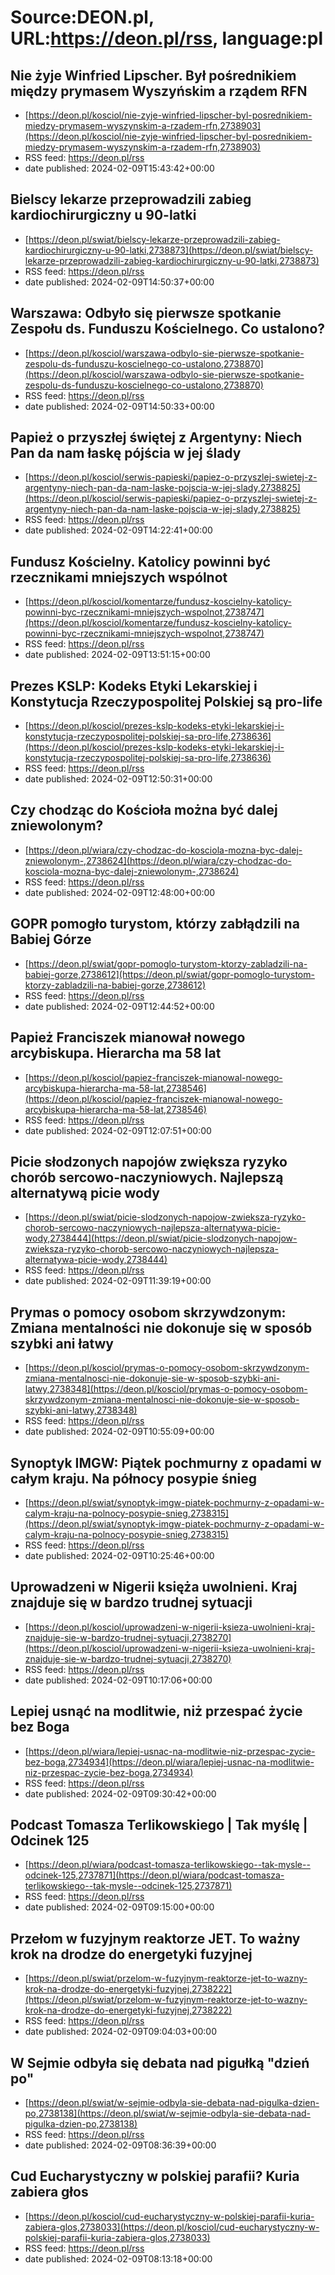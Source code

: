 # Source:DEON.pl, URL:https://deon.pl/rss, language:pl

## Nie żyje Winfried Lipscher. Był pośrednikiem między prymasem Wyszyńskim a rządem RFN
 - [https://deon.pl/kosciol/nie-zyje-winfried-lipscher-byl-posrednikiem-miedzy-prymasem-wyszynskim-a-rzadem-rfn,2738903](https://deon.pl/kosciol/nie-zyje-winfried-lipscher-byl-posrednikiem-miedzy-prymasem-wyszynskim-a-rzadem-rfn,2738903)
 - RSS feed: https://deon.pl/rss
 - date published: 2024-02-09T15:43:42+00:00



## Bielscy lekarze przeprowadzili zabieg kardiochirurgiczny u 90-latki
 - [https://deon.pl/swiat/bielscy-lekarze-przeprowadzili-zabieg-kardiochirurgiczny-u-90-latki,2738873](https://deon.pl/swiat/bielscy-lekarze-przeprowadzili-zabieg-kardiochirurgiczny-u-90-latki,2738873)
 - RSS feed: https://deon.pl/rss
 - date published: 2024-02-09T14:50:37+00:00



## Warszawa: Odbyło się pierwsze spotkanie Zespołu ds. Funduszu Kościelnego. Co ustalono?
 - [https://deon.pl/kosciol/warszawa-odbylo-sie-pierwsze-spotkanie-zespolu-ds-funduszu-koscielnego-co-ustalono,2738870](https://deon.pl/kosciol/warszawa-odbylo-sie-pierwsze-spotkanie-zespolu-ds-funduszu-koscielnego-co-ustalono,2738870)
 - RSS feed: https://deon.pl/rss
 - date published: 2024-02-09T14:50:33+00:00



## Papież o przyszłej świętej z Argentyny: Niech Pan da nam łaskę pójścia w jej ślady
 - [https://deon.pl/kosciol/serwis-papieski/papiez-o-przyszlej-swietej-z-argentyny-niech-pan-da-nam-laske-pojscia-w-jej-slady,2738825](https://deon.pl/kosciol/serwis-papieski/papiez-o-przyszlej-swietej-z-argentyny-niech-pan-da-nam-laske-pojscia-w-jej-slady,2738825)
 - RSS feed: https://deon.pl/rss
 - date published: 2024-02-09T14:22:41+00:00



## Fundusz Kościelny. Katolicy powinni być rzecznikami mniejszych wspólnot
 - [https://deon.pl/kosciol/komentarze/fundusz-koscielny-katolicy-powinni-byc-rzecznikami-mniejszych-wspolnot,2738747](https://deon.pl/kosciol/komentarze/fundusz-koscielny-katolicy-powinni-byc-rzecznikami-mniejszych-wspolnot,2738747)
 - RSS feed: https://deon.pl/rss
 - date published: 2024-02-09T13:51:15+00:00



## Prezes KSLP: Kodeks Etyki Lekarskiej i Konstytucja Rzeczypospolitej Polskiej są pro-life
 - [https://deon.pl/kosciol/prezes-kslp-kodeks-etyki-lekarskiej-i-konstytucja-rzeczypospolitej-polskiej-sa-pro-life,2738636](https://deon.pl/kosciol/prezes-kslp-kodeks-etyki-lekarskiej-i-konstytucja-rzeczypospolitej-polskiej-sa-pro-life,2738636)
 - RSS feed: https://deon.pl/rss
 - date published: 2024-02-09T12:50:31+00:00



## Czy chodząc do Kościoła można być dalej zniewolonym?
 - [https://deon.pl/wiara/czy-chodzac-do-kosciola-mozna-byc-dalej-zniewolonym-,2738624](https://deon.pl/wiara/czy-chodzac-do-kosciola-mozna-byc-dalej-zniewolonym-,2738624)
 - RSS feed: https://deon.pl/rss
 - date published: 2024-02-09T12:48:00+00:00



## GOPR pomogło turystom, którzy zabłądzili na Babiej Górze
 - [https://deon.pl/swiat/gopr-pomoglo-turystom-ktorzy-zabladzili-na-babiej-gorze,2738612](https://deon.pl/swiat/gopr-pomoglo-turystom-ktorzy-zabladzili-na-babiej-gorze,2738612)
 - RSS feed: https://deon.pl/rss
 - date published: 2024-02-09T12:44:52+00:00



## Papież Franciszek mianował nowego arcybiskupa. Hierarcha ma 58 lat
 - [https://deon.pl/kosciol/papiez-franciszek-mianowal-nowego-arcybiskupa-hierarcha-ma-58-lat,2738546](https://deon.pl/kosciol/papiez-franciszek-mianowal-nowego-arcybiskupa-hierarcha-ma-58-lat,2738546)
 - RSS feed: https://deon.pl/rss
 - date published: 2024-02-09T12:07:51+00:00



## Picie słodzonych napojów zwiększa ryzyko chorób sercowo-naczyniowych. Najlepszą alternatywą picie wody
 - [https://deon.pl/swiat/picie-slodzonych-napojow-zwieksza-ryzyko-chorob-sercowo-naczyniowych-najlepsza-alternatywa-picie-wody,2738444](https://deon.pl/swiat/picie-slodzonych-napojow-zwieksza-ryzyko-chorob-sercowo-naczyniowych-najlepsza-alternatywa-picie-wody,2738444)
 - RSS feed: https://deon.pl/rss
 - date published: 2024-02-09T11:39:19+00:00



## Prymas o pomocy osobom skrzywdzonym: Zmiana mentalności nie dokonuje się w sposób szybki ani łatwy
 - [https://deon.pl/kosciol/prymas-o-pomocy-osobom-skrzywdzonym-zmiana-mentalnosci-nie-dokonuje-sie-w-sposob-szybki-ani-latwy,2738348](https://deon.pl/kosciol/prymas-o-pomocy-osobom-skrzywdzonym-zmiana-mentalnosci-nie-dokonuje-sie-w-sposob-szybki-ani-latwy,2738348)
 - RSS feed: https://deon.pl/rss
 - date published: 2024-02-09T10:55:09+00:00



## Synoptyk IMGW: Piątek pochmurny z opadami w całym kraju. Na północy posypie śnieg
 - [https://deon.pl/swiat/synoptyk-imgw-piatek-pochmurny-z-opadami-w-calym-kraju-na-polnocy-posypie-snieg,2738315](https://deon.pl/swiat/synoptyk-imgw-piatek-pochmurny-z-opadami-w-calym-kraju-na-polnocy-posypie-snieg,2738315)
 - RSS feed: https://deon.pl/rss
 - date published: 2024-02-09T10:25:46+00:00



## Uprowadzeni w Nigerii księża uwolnieni. Kraj znajduje się w bardzo trudnej sytuacji
 - [https://deon.pl/kosciol/uprowadzeni-w-nigerii-ksieza-uwolnieni-kraj-znajduje-sie-w-bardzo-trudnej-sytuacji,2738270](https://deon.pl/kosciol/uprowadzeni-w-nigerii-ksieza-uwolnieni-kraj-znajduje-sie-w-bardzo-trudnej-sytuacji,2738270)
 - RSS feed: https://deon.pl/rss
 - date published: 2024-02-09T10:17:06+00:00



## Lepiej usnąć na modlitwie, niż przespać życie bez Boga
 - [https://deon.pl/wiara/lepiej-usnac-na-modlitwie-niz-przespac-zycie-bez-boga,2734934](https://deon.pl/wiara/lepiej-usnac-na-modlitwie-niz-przespac-zycie-bez-boga,2734934)
 - RSS feed: https://deon.pl/rss
 - date published: 2024-02-09T09:30:42+00:00



## Podcast Tomasza Terlikowskiego | Tak myślę | Odcinek 125
 - [https://deon.pl/wiara/podcast-tomasza-terlikowskiego--tak-mysle--odcinek-125,2737871](https://deon.pl/wiara/podcast-tomasza-terlikowskiego--tak-mysle--odcinek-125,2737871)
 - RSS feed: https://deon.pl/rss
 - date published: 2024-02-09T09:15:00+00:00



## Przełom w fuzyjnym reaktorze JET. To ważny krok na drodze do energetyki fuzyjnej
 - [https://deon.pl/swiat/przelom-w-fuzyjnym-reaktorze-jet-to-wazny-krok-na-drodze-do-energetyki-fuzyjnej,2738222](https://deon.pl/swiat/przelom-w-fuzyjnym-reaktorze-jet-to-wazny-krok-na-drodze-do-energetyki-fuzyjnej,2738222)
 - RSS feed: https://deon.pl/rss
 - date published: 2024-02-09T09:04:03+00:00



## W Sejmie odbyła się debata nad pigułką "dzień po"
 - [https://deon.pl/swiat/w-sejmie-odbyla-sie-debata-nad-pigulka-dzien-po,2738138](https://deon.pl/swiat/w-sejmie-odbyla-sie-debata-nad-pigulka-dzien-po,2738138)
 - RSS feed: https://deon.pl/rss
 - date published: 2024-02-09T08:36:39+00:00



## Cud Eucharystyczny w polskiej parafii? Kuria zabiera głos
 - [https://deon.pl/kosciol/cud-eucharystyczny-w-polskiej-parafii-kuria-zabiera-glos,2738033](https://deon.pl/kosciol/cud-eucharystyczny-w-polskiej-parafii-kuria-zabiera-glos,2738033)
 - RSS feed: https://deon.pl/rss
 - date published: 2024-02-09T08:13:18+00:00



